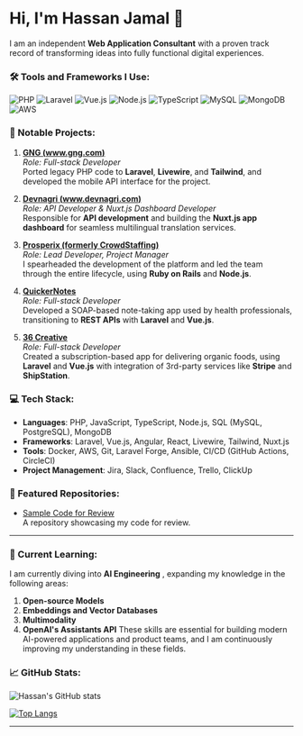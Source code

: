 # Hi, I'm Hassan Jamal 👋

I am an independent **Web Application Consultant** with a proven track record of transforming ideas into fully functional digital experiences. 

### 🛠 Tools and Frameworks I Use:
![PHP](https://img.shields.io/badge/-PHP-777BB4?style=flat-square&logo=php&logoColor=white)
![Laravel](https://img.shields.io/badge/-Laravel-FF2D20?style=flat-square&logo=laravel&logoColor=white)
![Vue.js](https://img.shields.io/badge/-Vue.js-4FC08D?style=flat-square&logo=vue.js&logoColor=white)
![Node.js](https://img.shields.io/badge/-Node.js-339933?style=flat-square&logo=Node.js&logoColor=white)
![TypeScript](https://img.shields.io/badge/-TypeScript-3178C6?style=flat-square&logo=typescript&logoColor=white)
![MySQL](https://img.shields.io/badge/-MySQL-4479A1?style=flat-square&logo=mysql&logoColor=white)
![MongoDB](https://img.shields.io/badge/-MongoDB-47A248?style=flat-square&logo=mongodb&logoColor=white)
![AWS](https://img.shields.io/badge/-AWS-232F3E?style=flat-square&logo=amazon-aws&logoColor=white)

### 🌟 Notable Projects:
1. **[GNG (www.gng.com)](http://gng.com)**  
   _Role: Full-stack Developer_  
   Ported legacy PHP code to **Laravel**, **Livewire**, and **Tailwind**, and developed the mobile API interface for the project.

2. **[Devnagri (www.devnagri.com)](http://www.devnagri.com)**  
   _Role: API Developer & Nuxt.js Dashboard Developer_  
   Responsible for **API development** and building the **Nuxt.js app dashboard** for seamless multilingual translation services.

3. **[Prosperix (formerly CrowdStaffing)](https://www.prosperix.com)**  
   _Role: Lead Developer, Project Manager_  
   I spearheaded the development of the platform and led the team through the entire lifecycle, using **Ruby on Rails** and **Node.js**.

4. **[QuickerNotes](https://quickernotes.com/)**  
   _Role: Full-stack Developer_  
   Developed a SOAP-based note-taking app used by health professionals, transitioning to **REST APIs** with **Laravel** and **Vue.js**.

5. **[36 Creative](https://36creative.com/)**  
   _Role: Full-stack Developer_  
   Created a subscription-based app for delivering organic foods, using **Laravel** and **Vue.js** with integration of 3rd-party services like **Stripe** and **ShipStation**.


### 💻 Tech Stack:
- **Languages**: PHP, JavaScript, TypeScript, Node.js, SQL (MySQL, PostgreSQL), MongoDB
- **Frameworks**: Laravel, Vue.js, Angular, React, Livewire, Tailwind, Nuxt.js
- **Tools**: Docker, AWS, Git, Laravel Forge, Ansible, CI/CD (GitHub Actions, CircleCI)
- **Project Management**: Jira, Slack, Confluence, Trello, ClickUp


### 📂 Featured Repositories:
- [Sample Code for Review](https://github.com/hassanjamal/code_for_review)  
  A repository showcasing my code for review.

---
### 🧠 Current Learning:
I am currently diving into **AI Engineering** , expanding my knowledge in the following areas:
1. **Open-source Models**
2. **Embeddings and Vector Databases**
3. **Multimodality**
4. **OpenAI's Assistants API**
These skills are essential for building modern AI-powered applications and product teams, and I am continuously improving my understanding in these fields.

### 📈 GitHub Stats:

![Hassan's GitHub stats](https://github-readme-stats.vercel.app/api?username=hassanjamal&show_icons=true&theme=radical)

[![Top Langs](https://github-readme-stats.vercel.app/api/top-langs/?username=hassanjamal&layout=compact)](https://github.com/anuraghazra/github-readme-stats)

---
